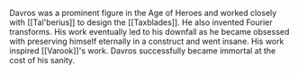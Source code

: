 Davros was a prominent figure in the Age of Heroes and worked closely with [[Tal'berius]] to design the [[Taxblades]]. He also invented Fourier transforms. His work eventually led to his downfall as he became obsessed with preserving himself eternally in a construct and went insane. His work inspired [[Varook]]'s work.
Davros successfully became immortal at the cost of his sanity. 